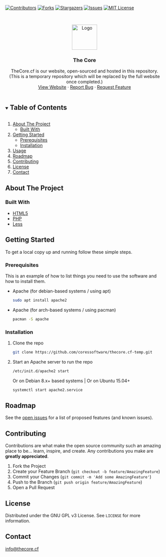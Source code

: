 [![Contributors][contributors-shield]][contributors-url]
[![Forks][forks-shield]][forks-url]
[![Stargazers][stars-shield]][stars-url]
[![Issues][issues-shield]][issues-url]
[![MIT License][license-shield]][license-url]




<!-- PROJECT LOGO -->
<br />
<p align="center">
  <a href="https://github.com/coressoftware/">
    <img src="favicon.png" alt="Logo" width="80" height="80">
  </a>

  <h3 align="center">The Core</h3>

  <p align="center">
    TheCore.cf is our website, open-sourced and hosted in this repository. 
  <br/>
  (This is a temporary repository which will be replaced by the full website once completed.)
    <br />
    <a href="https://thecore.cf/">View Website</a>
    ·
    <a href="https://github.com/core-hacked/Personal-Site/issues">Report Bug</a>
    ·
    <a href="https://github.com/core-hacked/Personal-Site/issues">Request Feature</a>
  </p>
</p>



<!-- TABLE OF CONTENTS -->
<details open="open">
  <summary><h2 style="display: inline-block">Table of Contents</h2></summary>
  <ol>
    <li>
      <a href="#about-the-project">About The Project</a>
      <ul>
        <li><a href="#built-with">Built With</a></li>
      </ul>
    </li>
    <li>
      <a href="#getting-started">Getting Started</a>
      <ul>
        <li><a href="#prerequisites">Prerequisites</a></li>
        <li><a href="#installation">Installation</a></li>
      </ul>
    </li>
    <li><a href="#usage">Usage</a></li>
    <li><a href="#roadmap">Roadmap</a></li>
    <li><a href="#contributing">Contributing</a></li>
    <li><a href="#license">License</a></li>
    <li><a href="#contact">Contact</a></li>
  </ol>
</details>



<!-- ABOUT THE PROJECT -->
## About The Project

### Built With

* [HTML5]()
* [PHP](https://www.php.net/)
* [Less](https://lesscss.org/)



<!-- GETTING STARTED -->
## Getting Started

To get a local copy up and running follow these simple steps.

### Prerequisites

This is an example of how to list things you need to use the software and how to install them.
* Apache (for debian-based systems / using apt)
  ```sh
  sudo apt install apache2
  ```
* Apache (for arch-based systems / using pacman)
  ```sh
  pacman -S apache
  ```

### Installation

1. Clone the repo
   ```sh
   git clone https://github.com/coressoftware/thecore.cf-temp.git
   ```
2. Start an Apache server to run the repo
   ```sh
   /etc/init.d/apache2 start
   ```
   Or on Debian 8.x+ based systems | Or on Ubuntu 15.04+
   ```sh
   systemctl start apache2.service
   ```

<!-- ROADMAP -->
## Roadmap

See the [open issues](https://github.com/core-hacked/Personal-Site/issues) for a list of proposed features (and known issues).



<!-- CONTRIBUTING -->
## Contributing

Contributions are what make the open source community such an amazing place to be... learn, inspire, and create. Any contributions you make are **greatly appreciated**.

1. Fork the Project
2. Create your Feature Branch (`git checkout -b feature/AmazingFeature`)
3. Commit your Changes (`git commit -m 'Add some AmazingFeature'`)
4. Push to the Branch (`git push origin feature/AmazingFeature`)
5. Open a Pull Request



<!-- LICENSE -->
## License

Distributed under the GNU GPL v3 License. See `LICENSE` for more information.



<!-- CONTACT -->
## Contact

[info@thecore.cf](mailto:info@thecore.cf)


<!-- MARKDOWN LINKS & IMAGES -->
<!-- https://www.markdownguide.org/basic-syntax/#reference-style-links -->
[contributors-shield]: https://img.shields.io/github/contributors/coressoftware/TheCore.cf-temp.svg?style=for-the-badge
[contributors-url]: https://github.com/coressoftware/TheCore.cf-temp/graphs/contributors
[forks-shield]: https://img.shields.io/github/forks/coressoftware/TheCore.cf-temp.svg?style=for-the-badge
[forks-url]: https://github.com/coressoftware/TheCore.cf-temp/network/members
[stars-shield]: https://img.shields.io/github/stars/coressoftware/TheCore.cf-temp.svg?style=for-the-badge
[stars-url]: https://github.com/coressoftware/TheCore.cf-temp/stargazers
[issues-shield]: https://img.shields.io/github/issues/coressoftware/TheCore.cf-temp.svg?style=for-the-badge
[issues-url]: https://github.com/coressoftware/TheCore.cf-temp/issues
[license-shield]: https://img.shields.io/github/license/coressoftware/TheCore.cf-temp.svg?style=for-the-badge
[license-url]: https://github.com/coressoftware/TheCore.cf-temp/blob/master/LICENSE.txt
